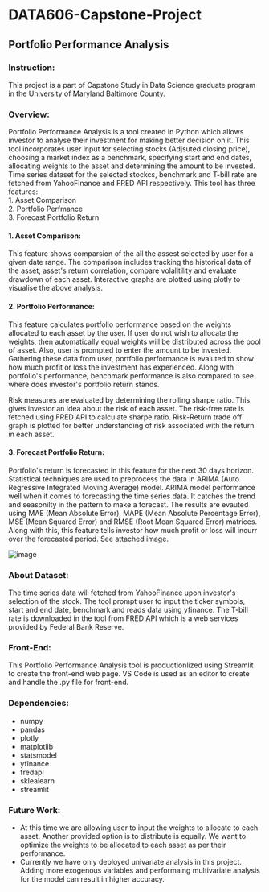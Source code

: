 # DATA606-Capstone-Project
## Portfolio Performance Analysis

### Instruction:
This project is a part of Capstone Study in Data Science graduate program in the University of Maryland Baltimore County.

### Overview:
Portfolio Performance Analysis is a tool created in Python which allows investor to analyse their investment for making better decision on it. This tool
incorporates user input for selecting stocks (Adjsuted closing price), choosing a market index as a benchmark, specifying start and end dates, allocating weights to the asset and determining the amount to be invested. Time series dataset for the selected stockcs, benchmark and T-bill rate are fetched from YahooFinance and FRED API respectively. This tool has three features:
<br> 1. Asset Comparison
<br> 2. Portfolio Perfmance
<br> 3. Forecast Portfolio Return

#### 1. Asset Comparison:
This feature shows comparsion of the all the assest selected by user for a given date range. The comparison includes tracking the historical data of the asset, asset's return correlation, compare volalitility and evaluate drawdown of each asset. Interactive graphs are plotted using plotly to visualise the above analysis.

#### 2. Portfolio Performance:
This feature calculates portfolio performance based on the weights allocated to each asset by the user. If user do not wish to allocate the weights, then automatically equal weights will be distributed across the pool of asset. Also, user is prompted to enter the amount to be invested. Gathering these data from user, portfolio performance is evaluted to show how much profit or loss the investment has experienced. Along with portfolio's performance, benchmark performance is also compared to see where does investor's portfolio return stands.

Risk measures are evaluated by determining the rolling sharpe ratio. This gives investor an idea about the risk of each asset. The risk-free rate is fetched using FRED API to calculate sharpe ratio. Risk-Return trade off graph is plotted for better understanding of risk associated with the return in each asset.

#### 3. Forecast Portfolio Return:
Portfolio's return is forecasted in this feature for the next 30 days horizon. Statistical techniques are used to preprocess the data in ARIMA (Auto Regressive Integrated Moving Average) model. ARIMA model performance well when it comes to forecasting the time series data. It catches the trend and seasonilty in the pattern to make a forecast. The results are evauted using MAE (Mean Absolute Error), MAPE (Mean Absolute Percentage Error), MSE (Mean Squared Error) and RMSE (Root Mean Squared Error) matrices. Along with this, this feature tells investor how much profit or loss will incurr over the forecasted period. See attached image. 

![image](https://github.com/p-harshil/DATA606-Capstone-Project/assets/68314057/b1f3d8b1-c4c6-413d-9617-8c67ac91931a)

### About Dataset:
The time series data will fetched from YahooFinance upon investor's selection of the stock. The tool prompt user to input the ticker symbols, start and end date, benchmark and reads data using yfinance. The T-bill rate is downloaded in the tool from FRED API which is a web services provided by Federal Bank Reserve.

### Front-End:
This Portfolio Performance Analysis tool is productionlized using Streamlit to create the front-end web page. VS Code is used as an editor to create and handle the .py file for front-end.

### Dependencies:
* numpy
* pandas
* plotly
* matplotlib
* statsmodel
* yfinance
* fredapi
* sklealearn
* streamlit

### Future Work:
* At this time we are allowing user to input the weights to allocate to each asset. Another provided option is to distribute is equally. We want to optimize the weights to be allocated to each asset as per their performance.
* Currently we have only deployed univariate analysis in this project. Adding more exogenous variables and performaing multivariate analysis for the model can result in higher accuracy. 
